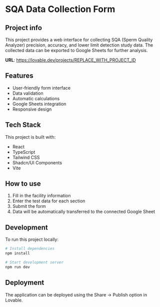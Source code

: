 # SQA Data Collection Form

## Project info

This project provides a web interface for collecting SQA (Sperm Quality Analyzer) precision, accuracy, and lower limit detection study data. The collected data can be exported to Google Sheets for further analysis.

**URL**: https://lovable.dev/projects/REPLACE_WITH_PROJECT_ID

## Features

- User-friendly form interface
- Data validation
- Automatic calculations
- Google Sheets integration
- Responsive design

## Tech Stack

This project is built with:
- React
- TypeScript
- Tailwind CSS
- Shadcn/UI Components
- Vite

## How to use

1. Fill in the facility information
2. Enter the test data for each section
3. Submit the form
4. Data will be automatically transferred to the connected Google Sheet

## Development

To run this project locally:

```sh
# Install dependencies
npm install

# Start development server
npm run dev
```

## Deployment

The application can be deployed using the Share -> Publish option in Lovable.